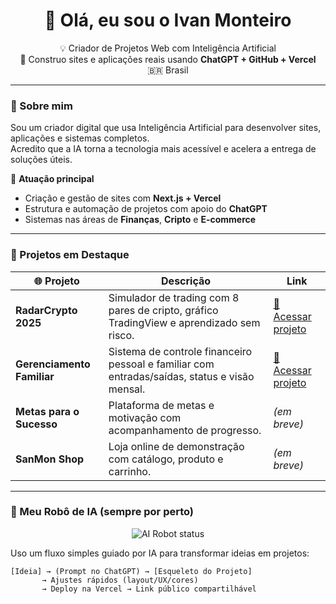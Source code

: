 <h1 align="center">👋 Olá, eu sou o <strong>Ivan Monteiro</strong></h1>

<p align="center">
💡 Criador de Projetos Web com Inteligência Artificial <br/>
🚀 Construo sites e aplicações reais usando <strong>ChatGPT + GitHub + Vercel</strong> <br/>
🇧🇷 Brasil
</p>

---

### 🧠 Sobre mim
Sou um criador digital que usa Inteligência Artificial para desenvolver sites, aplicações e sistemas completos.  
Acredito que a IA torna a tecnologia mais acessível e acelera a entrega de soluções úteis.

📌 **Atuação principal**
- Criação e gestão de sites com **Next.js + Vercel**
- Estrutura e automação de projetos com apoio do **ChatGPT**
- Sistemas nas áreas de **Finanças**, **Cripto** e **E-commerce**

---

### 🚀 Projetos em Destaque

| 🌐 Projeto | Descrição | Link |
|------------|-----------|------|
| **RadarCrypto 2025** | Simulador de trading com 8 pares de cripto, gráfico TradingView e aprendizado sem risco. | [🔗 Acessar projeto](https://radarcrypto.space) |
| **Gerenciamento Familiar** | Sistema de controle financeiro pessoal e familiar com entradas/saídas, status e visão mensal. | [🔗 Acessar projeto](https://gerenciamentofamiliar.site) |
| **Metas para o Sucesso** | Plataforma de metas e motivação com acompanhamento de progresso. | _(em breve)_ |
| **SanMon Shop** | Loja online de demonstração com catálogo, produto e carrinho. | _(em breve)_ |

---

### 🤖 Meu Robô de IA (sempre por perto)
<p align="center">
  <img alt="AI Robot status" src="https://img.shields.io/badge/AI%20Robot-online-success?logo=githubactions" />
</p>

Uso um fluxo simples guiado por IA para transformar ideias em projetos:

```text
[Ideia] → (Prompt no ChatGPT) → [Esqueleto do Projeto]
       → Ajustes rápidos (layout/UX/cores)
       → Deploy na Vercel → Link público compartilhável
